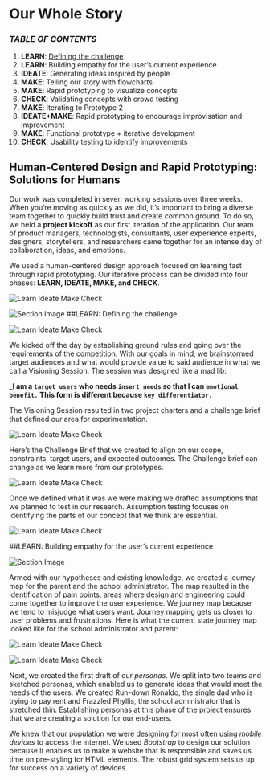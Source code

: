 # Our Whole Story

### *TABLE OF CONTENTS*
1.	__LEARN__: [Defining the challenge](#learn-defining-the-challenge)
2.	__LEARN__: Building empathy for the user’s current experience 
3.	__IDEATE__: Generating ideas inspired by people 
4.	__MAKE__: Telling our story with flowcharts 
5.	__MAKE__: Rapid prototyping to visualize concepts
6.	__CHECK__: Validating concepts with crowd testing
7.	__MAKE__: Iterating to Prototype 2 
8.	__IDEATE+MAKE__: Rapid prototyping to encourage improvisation and improvement 
9.	__MAKE__: Functional prototype + iterative development 
10.	__CHECK__: Usability testing to identify improvements 


## Human-Centered Design and Rapid Prototyping: Solutions for Humans
Our work was completed in seven working sessions over three weeks. When you’re moving as quickly as we did, it’s important to bring a diverse team together to quickly build trust and create common ground. To do so, we held a **project kickoff** as our first iteration of the application. Our team of product managers, technologists, consultants, user experience experts, designers, storytellers, and researchers came together for an intense day of collaboration, ideas, and emotions.

We used a human-centered design approach focused on learning fast through rapid prototyping. Our iterative process can be divided into four phases: **LEARN, IDEATE, MAKE, and CHECK**.

![Learn Ideate Make Check](https://placeimg.com/1000/500/tech/grayscale)


![Section Image](http://placehold.it/1000x50)
##LEARN: Defining the challenge

![Learn Ideate Make Check](https://placeimg.com/1000/500/tech/grayscale)

We kicked off the day by establishing ground rules and going over the requirements of the competition. With our goals in mind, we brainstormed target audiences and what would provide value to said audience in what we call a Visioning Session. The session was designed like a mad lib:

___I am a `target users` who needs `insert needs` so that I can `emotional benefit.` This form is different because `key differentiator.`__

The Visioning Session resulted in two project charters and a challenge brief that defined our area for experimentation.

![Learn Ideate Make Check](https://placeimg.com/1000/500/tech/grayscale)

Here’s the Challenge Brief that we created to align on our scope, constraints, target users, and expected outcomes. The Challenge brief can change as we learn more from our prototypes. 

![Learn Ideate Make Check](https://placeimg.com/1000/500/tech/grayscale)

Once we defined what it was we were making we drafted assumptions that we planned to test in our research. Assumption testing focuses on identifying the parts of our concept that we think are essential.  

![Learn Ideate Make Check](https://placeimg.com/1000/500/tech/grayscale)

##LEARN: Building empathy for the user’s current experience

![Section Image](http://placehold.it/1000x50)

Armed with our hypotheses and existing knowledge, we created a journey map for the parent and the school administrator. The map resulted in the identification of pain points, areas where design and engineering could come together to improve the user experience. We journey map because we tend to misjudge what users want. Journey mapping gets us closer to user problems and frustrations. Here is what the current state journey map looked like for the school administrator and parent:

![Learn Ideate Make Check](https://placeimg.com/1000/500/tech/grayscale)

![Learn Ideate Make Check](https://placeimg.com/1000/500/tech/grayscale)

Next, we created the first draft of our *personas*. We split into two teams and sketched personas, which enabled us to generate ideas that would meet the needs of the users. We created Run-down Ronaldo, the single dad who is trying to pay rent and Frazzled Phyllis, the school administrator that is stretched thin. Establishing personas at this phase of the project ensures that we are creating a solution for our end-users.

We knew that our population we were designing for most often using *mobile devices* to access the internet. We used *Bootstrap* to design our solution because it enables us to make a website that is responsible and saves us time on pre-styling for HTML elements. The robust grid system sets us up for success on a variety of devices. 
